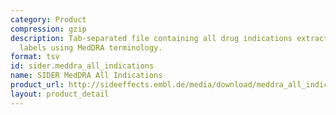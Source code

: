 ```yaml
---
category: Product
compression: gzip
description: Tab-separated file containing all drug indications extracted from drug
  labels using MedDRA terminology.
format: tsv
id: sider.meddra_all_indications
name: SIDER MedDRA All Indications
product_url: http://sideeffects.embl.de/media/download/meddra_all_indications.tsv.gz
layout: product_detail
---
```

